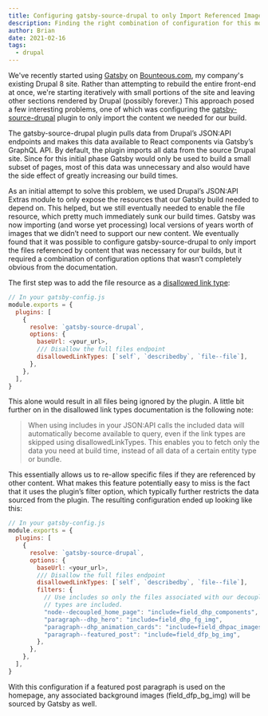 ```yaml
---
title: Configuring gatsby-source-drupal to only Import Referenced Images
description: Finding the right combination of configuration for this module was difficult
author: Brian
date: 2021-02-16
tags:
  - drupal
---
```

We've recently started using [Gatsby](https://www.gatsbyjs.com/) on [Bounteous.com](https://www.bounteous.com/), my company's existing Drupal 8 site. Rather than attempting to rebuild the entire front-end at once, we're starting iteratively with small portions of the site and leaving other sections rendered by Drupal (possibly forever.) This approach posed a few interesting problems, one of which was configuring the [gatsby-source-drupal](https://www.gatsbyjs.com/plugins/gatsby-source-drupal/) plugin to only import the content we needed for our build.

The gatsby-source-drupal plugin pulls data from Drupal’s JSON:API endpoints and makes this data available to React components via Gatsby’s GraphQL API. By default, the plugin imports all data from the source Drupal site. Since for this initial phase Gatsby would only be used to build a small subset of pages, most of this data was unnecessary and also would have the side effect of greatly increasing our build times.

As an initial attempt to solve this problem, we used Drupal’s JSON:API Extras module to only expose the resources that our Gatsby build needed to depend on. This helped, but we still eventually needed to enable the file resource, which pretty much immediately sunk our build times. Gatsby was now importing (and worse yet processing) local versions of years worth of images that we didn’t need to support our new content. We eventually found that it was possible to configure gatsby-source-drupal to only import the files referenced by content that was necessary for our builds, but it required a combination of configuration options that wasn’t completely obvious from the documentation.

The first step was to add the file resource as a [disallowed link type](https://www.gatsbyjs.com/plugins/gatsby-source-drupal/#disallowed-link-types):

```javascript
// In your gatsby-config.js
module.exports = {
  plugins: [
    {
      resolve: `gatsby-source-drupal`,
      options: {
        baseUrl: <your_url>,
        /// Disallow the full files endpoint
        disallowedLinkTypes: [`self`, `describedby`, `file--file`],
      },
    },
  ],
}
```

This alone would result in all files being ignored by the plugin. A little bit further on in the disallowed link types documentation is the following note:

> When using includes in your JSON:API calls the included data will automatically become available to query, even if the link types are skipped using disallowedLinkTypes. This enables you to fetch only the data you need at build time, instead of all data of a certain entity type or bundle.

This essentially allows us to re-allow specific files if they are referenced by other content. What makes this feature potentially easy to miss is the fact that it uses the plugin’s filter option, which typically further restricts the data sourced from the plugin. The resulting configuration ended up looking like this:

```javascript
// In your gatsby-config.js
module.exports = {
  plugins: [
    {
      resolve: `gatsby-source-drupal`,
      options: {
        baseUrl: <your_url>,
        /// Disallow the full files endpoint
        disallowedLinkTypes: [`self`, `describedby`, `file--file`],
        filters: {
          // Use includes so only the files associated with our decoupled content
          // types are included.
          "node--decoupled_home_page": "include=field_dhp_components",
          "paragraph--dhp_hero": "include=field_dhp_fg_img",
          "paragraph--dhp_animation_cards": "include=field_dhpac_images",
          "paragraph--featured_post": "include=field_dfp_bg_img",
        },
      },
    },
  ],
}
```

With this configuration if a featured post paragraph is used on the homepage, any associated background images (field_dfp_bg_img) will be sourced by Gatsby as well.